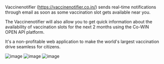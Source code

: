 

Vaccinenotifier (https://vaccinenotifier.co.in/) sends real-time notifications through email as soon as some vaccination slot gets available near you. 

The Vaccinenotifier will also allow you to get quick information about the availability of vaccination slots for the next 2 months using the Co-WIN OPEN API platform.

It's a non-profitable web application to make the world's largest vaccination drive seamless for citizens.

![image](https://user-images.githubusercontent.com/63594223/145712102-2e60a718-1a6e-43e9-ba47-1a59b3444749.png)
![image](https://user-images.githubusercontent.com/63594223/145712139-05e707da-8c35-485f-89e4-cbd710cc75c0.png)
![image](https://user-images.githubusercontent.com/63594223/145712157-fac47049-fcc1-49f4-a3fd-89484fd0b631.png)

